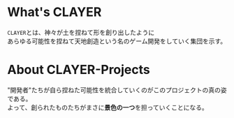 # What's CLAYER
`CLAYER`とは、神々が土を捏ねて形を創り出したように<br />
あらゆる可能性を捏ねて天地創造という名のゲーム開発をしていく集団を示す。<br />

# About CLAYER-Projects
"開発者"たちが自ら捏ねた可能性を統合していくのがこのプロジェクトの真の姿である。<br />
よって、創られたものたちがまさに<strong>景色の一つ</strong>を担っていくことになる。<br />
